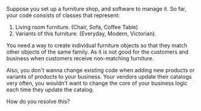 Suppose you set up a furniture shop, and software to manage it.
So far, your code consists of classes that represent:
1. Living room furniture. (Chair, Sofa, Coffee Table)
2. Variants of this furniture. (Everyday, Modern, Victorian).

You need a way to create individual furniture objects so that they match other objects of the same family. As it is not good for the customers and business when customers receive non-matching furniture.

Also, you don't wanna change existing code when adding new products or variants of products to your business. Your vendors update their catalogs very often, you wouldn't want to change the core of your business logic each time they update the catalog.

How do you resolve this?